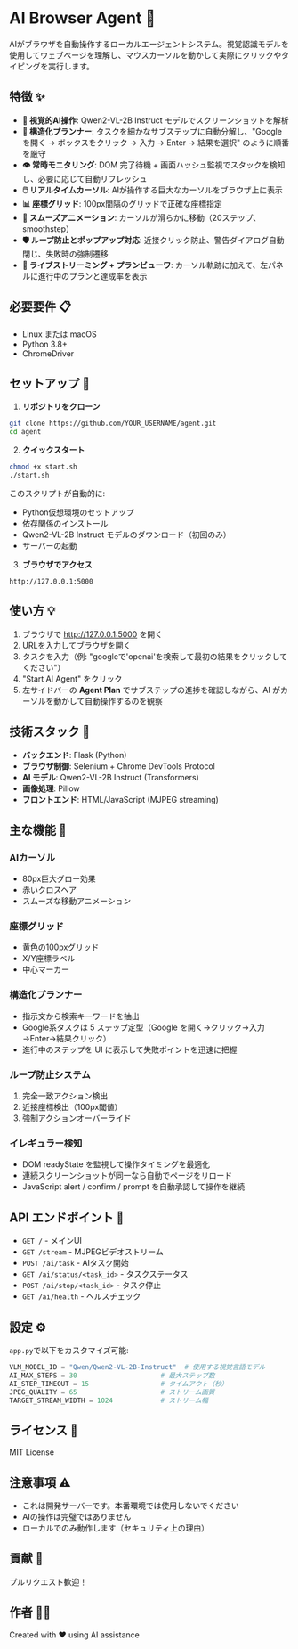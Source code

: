 # AI Browser Agent 🤖

AIがブラウザを自動操作するローカルエージェントシステム。視覚認識モデルを使用してウェブページを理解し、マウスカーソルを動かして実際にクリックやタイピングを実行します。

## 特徴 ✨

- **🎯 視覚的AI操作**: Qwen2-VL-2B Instruct モデルでスクリーンショットを解析
- **🧭 構造化プランナー**: タスクを細かなサブステップに自動分解し、"Googleを開く → ボックスをクリック → 入力 → Enter → 結果を選択" のように順番を厳守
- **👁️ 常時モニタリング**: DOM 完了待機 + 画面ハッシュ監視でスタックを検知し、必要に応じて自動リフレッシュ
- **🖱️ リアルタイムカーソル**: AIが操作する巨大なカーソルをブラウザ上に表示
- **📊 座標グリッド**: 100px間隔のグリッドで正確な座標指定
- **🔄 スムーズアニメーション**: カーソルが滑らかに移動（20ステップ、smoothstep）
- **🛡️ ループ防止とポップアップ対応**: 近接クリック防止、警告ダイアログ自動閉じ、失敗時の強制遷移
- **🎨 ライブストリーミング + プランビューワ**: カーソル軌跡に加えて、左パネルに進行中のプランと達成率を表示

## 必要要件 📋

- Linux または macOS
- Python 3.8+
- ChromeDriver

## セットアップ 🚀

1. **リポジトリをクローン**
```bash
git clone https://github.com/YOUR_USERNAME/agent.git
cd agent
```

2. **クイックスタート**
```bash
chmod +x start.sh
./start.sh
```

このスクリプトが自動的に:
- Python仮想環境のセットアップ
- 依存関係のインストール
- Qwen2-VL-2B Instruct モデルのダウンロード（初回のみ）
- サーバーの起動

3. **ブラウザでアクセス**
```
http://127.0.0.1:5000
```

## 使い方 💡

1. ブラウザで http://127.0.0.1:5000 を開く
2. URLを入力してブラウザを開く
3. タスクを入力（例: "googleで'openai'を検索して最初の結果をクリックしてください"）
4. "Start AI Agent" をクリック
5. 左サイドバーの **Agent Plan** でサブステップの進捗を確認しながら、AI がカーソルを動かして自動操作するのを観察

## 技術スタック 🔧

- **バックエンド**: Flask (Python)
- **ブラウザ制御**: Selenium + Chrome DevTools Protocol
- **AI モデル**: Qwen2-VL-2B Instruct (Transformers)
- **画像処理**: Pillow
- **フロントエンド**: HTML/JavaScript (MJPEG streaming)

## 主な機能 🎨

### AIカーソル
- 80px巨大グロー効果
- 赤いクロスヘア
- スムーズな移動アニメーション

### 座標グリッド
- 黄色の100pxグリッド
- X/Y座標ラベル
- 中心マーカー

### 構造化プランナー
- 指示文から検索キーワードを抽出
- Google系タスクは 5 ステップ定型（Google を開く→クリック→入力→Enter→結果クリック）
- 進行中のステップを UI に表示して失敗ポイントを迅速に把握

### ループ防止システム
1. 完全一致アクション検出
2. 近接座標検出（100px閾値）
3. 強制アクションオーバーライド

### イレギュラー検知
- DOM readyState を監視して操作タイミングを最適化
- 連続スクリーンショットが同一なら自動でページをリロード
- JavaScript alert / confirm / prompt を自動承認して操作を継続

## API エンドポイント 📡

- `GET /` - メインUI
- `GET /stream` - MJPEGビデオストリーム
- `POST /ai/task` - AIタスク開始
- `GET /ai/status/<task_id>` - タスクステータス
- `POST /ai/stop/<task_id>` - タスク停止
- `GET /ai/health` - ヘルスチェック

## 設定 ⚙️

`app.py`で以下をカスタマイズ可能:

```python
VLM_MODEL_ID = "Qwen/Qwen2-VL-2B-Instruct"  # 使用する視覚言語モデル
AI_MAX_STEPS = 30                     # 最大ステップ数
AI_STEP_TIMEOUT = 15                  # タイムアウト（秒）
JPEG_QUALITY = 65                     # ストリーム画質
TARGET_STREAM_WIDTH = 1024            # ストリーム幅
```

## ライセンス 📄

MIT License

## 注意事項 ⚠️

- これは開発サーバーです。本番環境では使用しないでください
- AIの操作は完璧ではありません
- ローカルでのみ動作します（セキュリティ上の理由）

## 貢献 🤝

プルリクエスト歓迎！

## 作者 👨‍💻

Created with ❤️ using AI assistance
